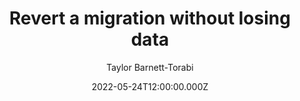 ---
title: Revert a migration without losing data
date: 2022-05-24T12:00:00.000Z
author: Taylor Barnett-Torabi
summary: Learn how PlanetScale lets you revert changes to your database after a migration with no downtime and zero data loss.
tags:
  - post
remoteURL: https://planetscale.com/blog/revert-a-migration-without-losing-data
remoteBaseURL: planetscale.com
---